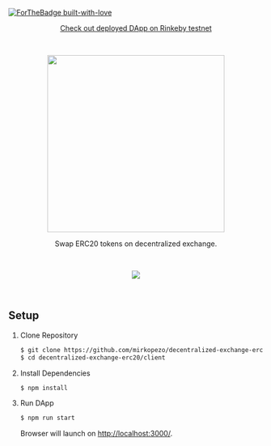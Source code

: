  [![ForTheBadge built-with-love](http://ForTheBadge.com/images/badges/built-with-love.svg)](https://gitHub.com/mirkopezo/)

<p align="center">
  <a href="https://decentralized-exchange-erc20.netlify.app/">Check out deployed DApp on Rinkeby testnet</a>
</p>

<br />

<p align="center">
  <img src="https://i.ibb.co/YDtK3h8/DEX-ERC20.png" width="350" />
</p>

<p align="center">
  Swap ERC20 tokens on decentralized exchange.
</p>

<br />

<p align="center">
  <img src="https://i.ibb.co/L5BnX6G/dex-erc20-screenshot.png" />
</p>

<br />

## Setup

1. Clone Repository

    ```sh
    $ git clone https://github.com/mirkopezo/decentralized-exchange-erc20.git
    $ cd decentralized-exchange-erc20/client
    ```

2. Install Dependencies

    ```sh
    $ npm install
    ```

3. Run DApp

    ```sh
    $ npm run start
    ```

    Browser will launch on [http://localhost:3000/](http://localhost:3000/).

